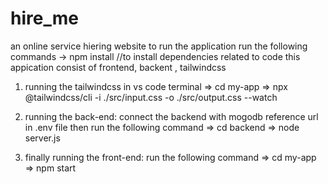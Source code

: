 # hire_me
an online service hiering website
to run the application run the following commands
  -> npm install   //to install dependencies related to code
this appication consist of frontend, backent , tailwindcss

1. running the tailwindcss in vs code terminal
     => cd my-app
     => npx @tailwindcss/cli -i ./src/input.css -o ./src/output.css --watch
   
2. running the back-end:
     connect the backend with mogodb reference url in .env file then run the following command
     => cd backend
     => node server.js
3. finally running the front-end:
     run the following command
     => cd my-app
     => npm start
